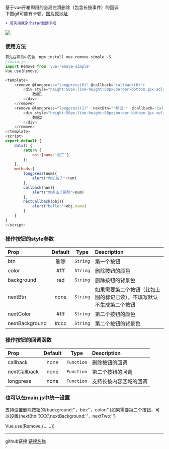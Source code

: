 基于vue开箱即用的全局左滑删除（包含长按事件）的回调  
下图gif可能有卡顿，[图片原地址](https://file.40017.cn/tcyp/tz/remove.gif)  
```diff
+ 若实用就来个star鼓励下吧
```

![](https://file.40017.cn/tcyp/tz/remove.gif)

### 使用方法
```javascript
首先在项目中安装：npm install vue-remove-simple -S
//main.js
import Remove from 'vue-remove-simple'
Vue.use(Remove)

<template>
    <remove @longpress="longpress(0)" @callback="callback(0)">
        <div style="height:50px;line-height:50px;border-bottom:1px solid #ccc">
            数据1
        </div>
    </remove>
    <remove @longpress="longpress(1)" :nextBtn="'标记'"  @callback="callback(1)" @nextCallback="nextCallback(obj)">
        <div style="height:50px;line-height:50px;border-bottom:1px solid #ccc">
            数据2
        </div>
    </remove>
</template>
<script>
export default {
    data() {
        return {
            obj:{name:'张三'}
        };
    },
    methods:{
        longpress(num){
            alert("你长按了"+num)
        },
        callback(num){
            alert("你点击了删除"+num)
        },
        nextCallback(obj){
            alert("hello:"+obj.name)
        }
    }
}
</script>
```

### 操作按钮的style参数
| Prop  | Default  | Type | Description |
| :------------ |:---------------:| :---------------:| :-----|
| btn | 删除 | `String` | 第一个按钮 |
| color | #fff | `String` | 删除按钮的颜色 |
| background | red | `String` | 删除按钮的背景色 |
| nextBtn | none | `String` | 如果需要第二个按钮（比如上图的标记已读），不填写默认不生成第二个按钮 |
| nextColor | #fff | `String` | 第二个按钮的颜色 |
| nextBackground | #ccc | `String` | 第二个按钮的背景色 |

### 操作按钮的回调函数
| Prop  | Default  | Type | Description |
| :------------ |:---------------:| :---------------:| :-----|
| callback | none | `Function` | 删除按钮的回调 |
| nextCallback | none | `Function` | 第二个按钮的回调 |
| longpress | none | `Function` | 支持长按内容区域的回调 |

### 也可以在main.js中统一设置
支持设置删除按钮的{background:''，btn:''，color:''}如果需要第二个按钮，可以设置{nextBtn:'XXX',nextBackground:''，nextTwo:''}  

Vue.use(Remove,{......})

***
github链接
[链接名称](https://github.com/tanagang/vue-remove-simple)
